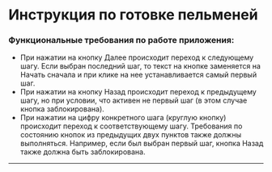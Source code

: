 # Инструкция по готовке пельменей

### Функциональные требования по работе приложения:

-   При нажатии на кнопку Далее происходит переход к следующему шагу. Если выбран последний шаг, то текст на кнопке заменяется на Начать сначала и при клике на нее устанавливается самый первый шаг.
-   При нажатии на кнопку Назад происходит переход к предыдущему шагу, но при условии, что активен не первый шаг (в этом случае кнопка заблокирована).
-   При нажатии на цифру конкретного шага (круглую кнопку) происходит переход к соответствующему шагу. Требования по состоянию кнопок из предыдущих двух пунктов также должны выполняться. Например, если был выбран первый шаг, кнопка Назад также должна быть заблокирована.

---
